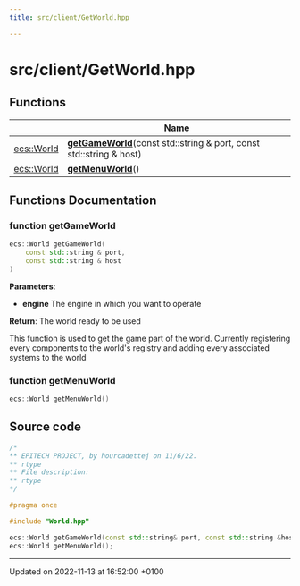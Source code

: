 ```yaml
---
title: src/client/GetWorld.hpp

---
```


# src/client/GetWorld.hpp



## Functions

|                | Name           |
| -------------- | -------------- |
| [ecs::World](Classes/classecs_1_1_world.md) | **[getGameWorld](Files/_get_world_8hpp.md#function-getgameworld)**(const std::string & port, const std::string & host) |
| [ecs::World](Classes/classecs_1_1_world.md) | **[getMenuWorld](Files/_get_world_8hpp.md#function-getmenuworld)**() |


## Functions Documentation

### function getGameWorld

```cpp
ecs::World getGameWorld(
    const std::string & port,
    const std::string & host
)
```


**Parameters**: 

  * **engine** The engine in which you want to operate 


**Return**: The world ready to be used 

This function is used to get the game part of the world. Currently registering every components to the world's registry and adding every associated systems to the world 


### function getMenuWorld

```cpp
ecs::World getMenuWorld()
```




## Source code

```cpp
/*
** EPITECH PROJECT, by hourcadettej on 11/6/22.
** rtype
** File description:
** rtype
*/

#pragma once

#include "World.hpp"

ecs::World getGameWorld(const std::string& port, const std::string &host);
ecs::World getMenuWorld();
```


-------------------------------

Updated on 2022-11-13 at 16:52:00 +0100
